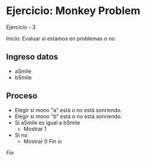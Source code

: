 # Ejercicio: Monkey Problem

Ejercicio - 3

Inicio: Evaluar si estamos en problemas o no.

## Ingreso datos
- aSmile
- bSmile

## Proceso

- Elegir si mono "a" está o no está sonriendo.
- Elegir si mono "b" está o no está sonriendo.
- Si aSmile es igual a bSmile
    - Mostrar 1 
- Si no
    - Mostrar 0
Fin si

*Fin*
